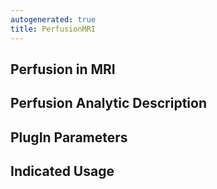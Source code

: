 ```yaml
---
autogenerated: true
title: PerfusionMRI
---
```


Perfusion in MRI
----------------

Perfusion Analytic Description
------------------------------

PlugIn Parameters
-----------------

Indicated Usage
---------------
